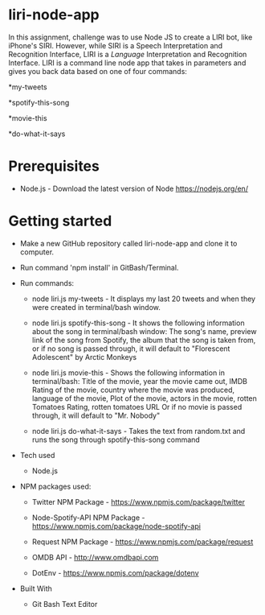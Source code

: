 # liri-node-app

In this assignment, challenge was to use Node JS to create a LIRI bot, like iPhone's SIRI. However, while SIRI is a Speech Interpretation and Recognition Interface, LIRI is a _Language_ Interpretation and Recognition Interface. LIRI is a command line node app that takes in parameters and gives you back data based on one of four commands:

*my-tweets

*spotify-this-song

*movie-this

*do-what-it-says

# Prerequisites
- Node.js - Download the latest version of Node https://nodejs.org/en/

# Getting started
- Make a new GitHub repository called liri-node-app and clone it to computer.
- Run command 'npm install' in GitBash/Terminal.

- Run commands: 

    - node liri.js my-tweets - It displays my last 20 tweets and when they were created in terminal/bash window.

    - node liri.js spotify-this-song <song name> - It shows the following information about the song in terminal/bash window: The song's name, preview link of the song from Spotify, the album that the song is taken from, or if no song is passed through, it will default to "Florescent Adolescent" by Arctic Monkeys

    - node liri.js movie-this <movie name> - Shows the following information in terminal/bash: Title of the movie, year the movie came out, IMDB Rating of the movie, country where the movie was produced, language of the movie, Plot of the movie, actors in the movie, rotten Tomatoes Rating, rotten tomatoes URL Or if no movie is passed through, it will default to "Mr. Nobody"

    - node liri.js do-what-it-says - Takes the text from random.txt and runs the song through   spotify-this-song command


 - Tech used
    - Node.js

- NPM packages used:    

    - Twitter NPM Package - https://www.npmjs.com/package/twitter

    - Node-Spotify-API NPM Package - https://www.npmjs.com/package/node-spotify-api

    - Request NPM Package - https://www.npmjs.com/package/request

    - OMDB API - http://www.omdbapi.com

    - DotEnv - https://www.npmjs.com/package/dotenv

- Built With
    - Git Bash Text Editor
